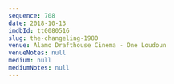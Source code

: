 ```yaml
---
sequence: 708
date: 2018-10-13
imdbId: tt0080516
slug: the-changeling-1980
venue: Alamo Drafthouse Cinema - One Loudoun
venueNotes: null
medium: null
mediumNotes: null
---
```

